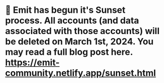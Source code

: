 # 🔴 Emit has begun it's Sunset process. All accounts (and data associated with those accounts) will be deleted on March 1st, 2024. You may read a full blog post here. https://emit-community.netlify.app/sunset.html
